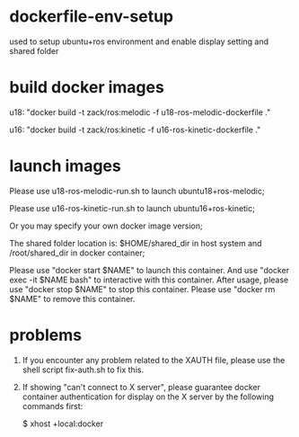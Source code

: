 # dockerfile-env-setup
used to setup ubuntu+ros environment and enable display setting and shared folder

# build docker images
u18: "docker build -t zack/ros:melodic -f u18-ros-melodic-dockerfile ."

u16: "docker build -t zack/ros:kinetic -f u16-ros-kinetic-dockerfile ."

# launch images
Please use u18-ros-melodic-run.sh to launch ubuntu18+ros-melodic;

Please use u16-ros-kinetic-run.sh to launch ubuntu16+ros-kinetic;

Or you may specify your own docker image version;

The shared folder location is: $HOME/shared_dir in host system and /root/shared_dir in docker container;

Please use "docker start $NAME" to launch this container. 
And use "docker exec -it $NAME bash" to interactive with this container. 
After usage, please use "docker stop $NAME" to stop this container.
Please use "docker rm $NAME" to remove this container.

# problems
1. If you encounter any problem related to the XAUTH file, please use the shell script fix-auth.sh to fix this.

2. If showing "can't connect to X server", please guarantee docker container authentication for display on the X server by the following commands first:

	$ xhost +local:docker
	

